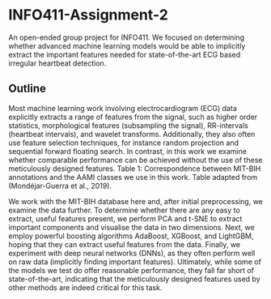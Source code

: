 # INFO411-Assignment-2
An open-ended group project for INFO411. We focused on determining whether advanced machine learning models would be able to implicitly extract the important features needed for state-of-the-art ECG based irregular heartbeat detection.

## Outline
Most machine learning work involving electrocardiogram (ECG) data explicitly extracts a range of features from the signal, such as higher order statistics, morphological features (subsampling the signal), RR-intervals (heartbeat intervals), and wavelet transforms. Additionally, they also often use feature selection techniques, for instance random projection and sequential forward floating search. In contrast, in this work we examine whether comparable performance can be achieved without the use of these meticulously designed features. 
Table 1: Correspondence between MIT-BIH annotations and the AAMI classes we use in this work. Table adapted from (Mondéjar-Guerra et al., 2019).

We work with the MIT-BIH database  here and, after initial preprocessing, we examine the data further. To determine whether there are any easy to extract, useful features present, we perform PCA and t-SNE to extract important components and visualise the data in two dimensions. Next, we employ powerful boosting algorithms AdaBoost, XGBoost, and LightGBM, hoping that they can extract useful features from the data. Finally, we experiment with deep neural networks (DNNs), as they often perform well on raw data (implicitly finding important features). Ultimately, while some of the models we test do offer reasonable performance, they fall far short of state-of-the-art, indicating that the meticulously designed features used by other methods are indeed critical for this task.
